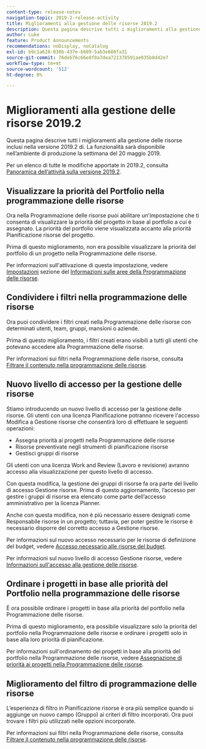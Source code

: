 ```yaml
---
content-type: release-notes
navigation-topic: 2019-2-release-activity
title: Miglioramenti alla gestione delle risorse 2019.2
description: Questa pagina descrive tutti i miglioramenti alla gestione delle risorse inclusi nella versione 2019.2 di. La funzionalità sarà disponibile nell’ambiente di produzione la settimana del 20 maggio 2019.
author: Luke
feature: Product Announcements
recommendations: noDisplay, noCatalog
exl-id: b9c1a628-030b-437e-b609-5ab3e608fa31
source-git-commit: 76deb76c66e8f8a7dea721378591ae035b8d42e7
workflow-type: tm+mt
source-wordcount: '512'
ht-degree: 0%

---
```


# Miglioramenti alla gestione delle risorse 2019.2

Questa pagina descrive tutti i miglioramenti alla gestione delle risorse inclusi nella versione 2019.2 di. La funzionalità sarà disponibile nell’ambiente di produzione la settimana del 20 maggio 2019.

Per un elenco di tutte le modifiche apportate in 2019.2, consulta [Panoramica dell’attività sulla versione 2019.2](../../../../product-announcements/product-releases/quarterly-release-archive/2019.2-release-activity/2019.2-release-activity-overview.md).

## Visualizzare la priorità del Portfolio nella programmazione delle risorse

Ora nella Programmazione delle risorse puoi abilitare un&#39;impostazione che ti consenta di visualizzare la priorità del progetto in base al portfolio a cui è assegnato. La priorità del portfolio viene visualizzata accanto alla priorità Pianificazione risorse del progetto.

Prima di questo miglioramento, non era possibile visualizzare la priorità del portfolio di un progetto nella Programmazione delle risorse.

Per informazioni sull&#39;attivazione di questa impostazione, vedere [Impostazioni](../../../../resource-mgmt/resource-planning/resource-planner-navigation.md#settings) sezione del [Informazioni sulle aree della Programmazione delle risorse](../../../../resource-mgmt/resource-planning/resource-planner-navigation.md).

## Condividere i filtri nella programmazione delle risorse

Ora puoi condividere i filtri creati nella Programmazione delle risorse con determinati utenti, team, gruppi, mansioni o aziende.

Prima di questo miglioramento, i filtri creati erano visibili a tutti gli utenti che potevano accedere alla Programmazione delle risorse.

Per informazioni sui filtri nella Programmazione delle risorse, consulta [Filtrare il contenuto nella programmazione delle risorse](../../../../resource-mgmt/resource-planning/filter-resource-planner.md).

## Nuovo livello di accesso per la gestione delle risorse

Stiamo introducendo un nuovo livello di accesso per la gestione delle risorse. Gli utenti con una licenza Pianificazione potranno ricevere l&#39;accesso Modifica a Gestione risorse che consentirà loro di effettuare le seguenti operazioni:

* Assegna priorità ai progetti nella Programmazione delle risorse
* Risorse preventivate negli strumenti di pianificazione risorse
* Gestisci gruppi di risorse

Gli utenti con una licenza Work and Review (Lavoro e revisione) avranno accesso alla visualizzazione per questo livello di accesso.

Con questa modifica, la gestione dei gruppi di risorse fa ora parte del livello di accesso Gestione risorse. Prima di questo aggiornamento, l’accesso per gestire i gruppi di risorse era elencato come parte dell’accesso amministrativo per la licenza Planner.

Anche con questa modifica, non è più necessario essere designati come Responsabile risorse in un progetto; tuttavia, per poter gestire le risorse è necessario disporre del corretto accesso a Gestione risorse.

Per informazioni sul nuovo accesso necessario per le risorse di definizione del budget, vedere [Accesso necessario alle risorse del budget](../../../../resource-mgmt/resource-planning/access-needed-to-budget-resources.md).

Per informazioni sul nuovo livello di accesso Gestione risorse, vedere [Informazioni sull&#39;accesso alla gestione delle risorse](../../../../administration-and-setup/add-users/configure-and-grant-access/grant-access-resource-management.md).

## Ordinare i progetti in base alle priorità del Portfolio nella programmazione delle risorse

È ora possibile ordinare i progetti in base alla priorità del portfolio nella Programmazione delle risorse.

Prima di questo miglioramento, era possibile visualizzare solo la priorità del portfolio nella Programmazione delle risorse e ordinare i progetti solo in base alla loro priorità di pianificazione.

Per informazioni sull&#39;ordinamento dei progetti in base alla priorità del portfolio nella Programmazione delle risorse, vedere [Assegnazione di priorità ai progetti nella Programmazione delle risorse](../../../../resource-mgmt/resource-planning/prioritize-projects-resource-planner.md).

## Miglioramento del filtro di programmazione delle risorse

L’esperienza di filtro in Pianificazione risorse è ora più semplice quando si aggiunge un nuovo campo (Gruppo) ai criteri di filtro incorporati. Ora puoi trovare i filtri più utilizzati nelle opzioni incorporate.

Per informazioni sui filtri nella Programmazione delle risorse, consulta [Filtrare il contenuto nella programmazione delle risorse](../../../../resource-mgmt/resource-planning/filter-resource-planner.md).

